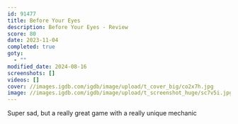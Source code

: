 ```yaml
---
id: 91477
title: Before Your Eyes
description: Before Your Eyes - Review
score: 80
date: 2023-11-04
completed: true
goty:
  - ""
modified_date: 2024-08-16
screenshots: []
videos: []
cover: //images.igdb.com/igdb/image/upload/t_cover_big/co2x7h.jpg
image: //images.igdb.com/igdb/image/upload/t_screenshot_huge/sc7v5i.jpg
---
```

Super sad, but a really great game with a really unique mechanic